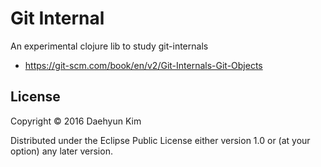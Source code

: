 # Git Internal

An experimental clojure lib to study git-internals

* https://git-scm.com/book/en/v2/Git-Internals-Git-Objects

## License

Copyright © 2016 Daehyun Kim

Distributed under the Eclipse Public License either version 1.0 or (at
your option) any later version.
